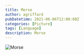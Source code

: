 ```yaml
---
title: Morse
author: agriffard
pubDatetime: 2021-06-06T12:00:00Z
categories: [Picture]
tags: [Language]
description: Morse
---
```


![Morse](/assets/blog/morse.png)
